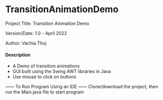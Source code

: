 # TransitionAnimationDemo

Project Title: Transition Animation Demo

Version/Date: 1.0 - April 2022

Author: Vachia Thoj

#### Description 
- A Demo of transition animations
- GUI built using the Swing AWT libraries in Java
- Use mouse to click on buttons



—— To Run Program Using an IDE —— Clone/download the project, then run the Main.java file to start program

